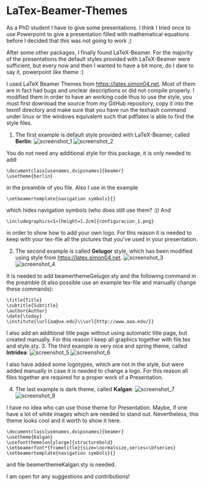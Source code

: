 # LaTex-Beamer-Themes
As a PhD student I have to give some presentations. I think I tried once to use Powerpoint to give a presentation filled with mathematical equations before I decided that this was not going to work ;)

After some other packages, I finally found LaTeX-Beamer. For the majority of the presentations the default styles provided with LaTeX-Beamer were sufficient, but every now and then I wanted to have a bit more, do I dare to say it, powerpoint like theme :)

I used LaTeX Beamer Themes from https://latex.simon04.net. Most of them are in fact had bugs and unclear descriptions or did not compile properly. I modified them in order to have an working code thus to use the style, you must first download the source from my GitHub repository, copy it into the texmf directory and make sure that you have run the texhash command under linux or the windows equivalent such that pdflatex is able to find the style files.

1. The first example is default style provided with LaTeX-Beamer, called **Berlin**:
![screenshot_1](https://cloud.githubusercontent.com/assets/28005338/25578777/b2d86c58-2e7a-11e7-96cb-a0131ecac081.png)
![screenshot_2](https://cloud.githubusercontent.com/assets/28005338/25578779/b5b62500-2e7a-11e7-9489-d881fa762e3d.png)

You do not need any additional style for this package, it is only needed to add:
```
\documentclass[usenames,dvipsnames]{beamer}
\usetheme{berlin}
```
in the preamble of you file. Also I use in the example
```
\setbeamertemplate{navigation symbols}{}
```
which hides navigation symbols (who does still use them? :)) And
```
\includegraphics<1>[height=1.2cm]{configuracion_1.png}
```
in order to show how to add your own logo. For this reason it is needed to keep with your tex-file all the pictures that you've used in your presentation.

2. The second example is  called **Gelugor** style, which has been modified using style from https://latex.simon04.net.
![screenshot_3](https://cloud.githubusercontent.com/assets/28005338/25579023/d0e7d952-2e7c-11e7-8af7-afbee61095dc.png)
![screenshot_4](https://cloud.githubusercontent.com/assets/28005338/25579024/d36a1848-2e7c-11e7-9c75-4ddf9263bfa1.png)

It is needed to add beamerthemeGelugor.sty and the following command in the preamble (it also possible use an example tex-file and manually change these commands):
```
\title{Title}
\subtitle{Subtitle}
\author{Author}
\date{\today}
\institute{\url{aa@ua.edu}\\\url{http://www.aaa.edu/}}
```
I also add an additional title page without using automatic title page, but created manually. For this reason I keep all graphics together with file.tex and style.sty.
3. The third example is very nice and spring theme, called **Intridea**:
![screenshot_5](https://cloud.githubusercontent.com/assets/28005338/25579169/006cb228-2e7e-11e7-825f-e15f2871a342.png)
![screenshot_6](https://cloud.githubusercontent.com/assets/28005338/25579170/021d0258-2e7e-11e7-893b-a58dc3353a3b.png)

I also have added some logotypes, which are not in the style, but were added manually in case it is needed to change a logo.
For this reason all files together are required for a proper work of a Presentation.

4. The last example is dark theme, called **Kalgan**:
![screenshot_7](https://cloud.githubusercontent.com/assets/28005338/25579234/b678e6cc-2e7e-11e7-8596-c7d2ae529318.png)
![screenshot_9](https://cloud.githubusercontent.com/assets/28005338/25580327/d7597eec-2e88-11e7-803e-55aeb9db4b4e.png)

I have no idea who can use those theme for Presentation. Maybe, if one have a lot of white images which are needed to stand out.
Nevertheless, this theme looks cool and it worth to show it here.
```
\documentclass[usenames,dvipsnames]{beamer}
\usetheme{Kalgan}
\usefonttheme[onlylarge]{structurebold}
\setbeamerfont*{frametitle}{size=\normalsize,series=\bfseries}
\setbeamertemplate{navigation symbols}{}
```
and file beamerthemeKalgan.sty is needed.

I am open for any suggestions and contributions!
